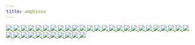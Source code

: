 ```yaml
---
title: amphissa
---
```

<link rel="stylesheet" href="https://cdn.jsdelivr.net/npm/justifiedGallery@3.8.1/dist/css/justifiedGallery.css" />
<link rel="stylesheet" href="https://cdn.jsdelivr.net/npm/lightgallery@2.7.0/css/lightgallery.css" />
<link rel="stylesheet" href="https://cdn.jsdelivr.net/npm/lightgallery@2.7.0/css/lg-thumbnail.css" />
<link rel="stylesheet" href="https://cdn.jsdelivr.net/npm/lightgallery@2.7.1/css/lg-zoom.css">
<link rel="stylesheet" href="../../style/lg-image.css">


<div id="lg-image">
  <a href="amphissa/Caffa.jpg"
    data-slide-name="Caffa"
    data-sub-html="<div class='lightGallery-captions'>
      <h4>Caffa ⚪卡法 ⚫黑海城邦热那亚的贸易殖民地之一</h4>
      <p>.img by <a href='https://www.flickr.com/photos/alexxx-malev/' target='_blank' rel='noopener'>Alexxx Malev</a> on <a href='https://www.flickr.com/photos/alexxx-malev/9425207482/' target='_blank' rel='noopener'>Flickr</a> / <a href='https://creativecommons.org/licenses/by-sa/2.0/' target='_blank' rel='noopener'>cc by-sa 2.0</a></p>
    </div>">
    <img src="amphissa/Caffa.jpg" />
  </a>
  <a href="amphissa/Bacchus_and_Ariadne.jpg"
    data-slide-name="Bacchus_and_Ariadne"
    data-sub-html="<div class='lightGallery-captions'>
      <h4>巴库斯与阿里阿德涅 ⚪凯尔特语glas是形容山间湖泊的颜色 涵盖从棕绿直到蓝色 ⚫在这里 围巾是朱砂 长袍是群青或雄黄 海是铜绿</h4>
      <p>Bacchus and Ariadne(1520–1523) - Tiziano Vecelli</p>
    </div>">
    <img src="amphissa/Bacchus_and_Ariadne.jpg" />
  </a>
  <a href="amphissa/Egyptian_Shabtis_&_Amulets.jpg"
    data-slide-name="Egyptian_Shabtis_&_Amulets"
    data-sub-html="<div class='lightGallery-captions'>
      <h4>shabtis & amulets ⚪沙布提 ⚫一种丧葬雕像 用以充当死者的仆从或佣人 代答命令 代劳在下界的农事等 ⚫可以是木雕,石雕,彩陶等 铭文通常含亡灵书第六章的内容 ⚫阿诺德·范·杰内普将与死亡有关的过渡仪式分为三个时段 包括抬尸一类的分离仪式,守灵一类的边缘仪式,吃斋一类的聚集仪式 ⚫按教会说法 死去圣徒的精神渗透了其衣物,骸骨,头发等遗物 而圣物具有治病,授产,赐福等能力</h4>
      <p>.img by <a href='https://www.flickr.com/photos/101561334@N08/' target='_blank' rel='noopener'>Gary Todd</a> on <a href='https://www.flickr.com/photos/101561334@N08/36608253515/' target='_blank' rel='noopener'>Flickr</a> / <a href='https://creativecommons.org/publicdomain/zero/1.0/' target='_blank' rel='noopener'>cc 0</a></p>
    </div>">
    <img src="amphissa/Egyptian_Shabtis_&_Amulets.jpg" />
  </a>
  <a href="amphissa/women_saints.jpg"
    data-slide-name="women_saints"
    data-sub-html="<div class='lightGallery-captions'>
      <h4>修道院圣徒画 ⚪Mary Magdalene ⚫抹大拉的马利亚和罐子 装着涂过耶稣的脚的油膏 ⚪St Catherine ⚫亚历山大的圣凯瑟琳和损坏的磔轮,斩首她的剑 ⚪St Scholastica ⚫圣斯科拉斯蒂卡和圣本笃准则,她化身的鸽子 ⚪St Margaret ⚫安条克的圣玛格丽特和逃脱的吞食她的龙 ⚪St Barbara ⚫圣芭芭拉和将她幽禁的塔</h4>
      <p>at Arbroath Abbey, .img by <a href='https://www.flickr.com/photos/pelegrino/' target='_blank' rel='noopener'>Nick Thompson</a> on <a href='https://www.flickr.com/photos/pelegrino/831620494/' target='_blank' rel='noopener'>flickr</a> / <a href='https://creativecommons.org/licenses/by-nc/2.0/' target='_blank' rel='noopener'>cc by-nc 2.0</a></p>
    </div>">
    <img src="amphissa/women_saints.jpg" />
  </a>
  <a href="amphissa/Infantas_Isabella_Clara_Eugenia_and_Catalina_Micaela.jpg"
    data-slide-name="Infantas_Isabella_Clara_Eugenia_and_Catalina_Micaela"
    data-sub-html="<div class='lightGallery-captions'>
      <h4>宫廷肖像画 ⚫十六世纪的西班牙 皇室的孩童通常被描绘成微型的成人 ⚫这里的裙摆的褶边 是成年女性的服饰的特征</h4>
      <p>Infantas Isabella Clara Eugenia and Catalina Micaela(1570) - Sofonisba Anguissola</p>
    </div>">
    <img src="amphissa/Infantas_Isabella_Clara_Eugenia_and_Catalina_Micaela.jpg" />
  </a>
  <a href="amphissa/Melon_and_Fruit_Bowl_with_Figs.jpg"
    data-slide-name="Melon_and_Fruit_Bowl_with_Figs"
    data-sub-html="<div class='lightGallery-captions'>
      <h4>无花果 ⚫申命纪(Deuteronomy)8:8提及的七种果实之一 其余的是小麦,大麦,葡萄,无花果,橄榄,椰枣或蜂蜜 ⚫虚构作品阿达拉里称其是眼泪和长眠之树</h4>
      <p>Melon and Fruit Bowl with Figs(1880-1882) - Gustave Caillebotte</p>
    </div>">
    <img src="amphissa/Melon_and_Fruit_Bowl_with_Figs.jpg" />
  </a>
  <a href="amphissa/Young_Woman_Playing_a_Guitar.jpg"
    data-slide-name="Young_Woman_Playing_a_Guitar"
    data-sub-html="<div class='lightGallery-captions'>
      <h4>baroque guitar ⚪巴洛克吉他 ⚫一种弦乐 取代了文艺复兴时期的鲁特琴 ⚫可以装饰象牙,乌木,龟甲,珍珠母等 ⚫音孔由多层卷纸制作 ⚫这里的人物穿戴着一件貂皮镶边的黄夹克,一件象牙色的缎面连衣裙,一条珍珠项链</h4>
      <p>Young Woman Playing a Guitar(1672) - Johannes Vermeer</p>
    </div>">
    <img src="amphissa/Young_Woman_Playing_a_Guitar.jpg" />
  </a>
  <a href="amphissa/Egyptian_calcite_Canopic_jars.jpg"
    data-slide-name="Egyptian_calcite_Canopic_jars"
    data-sub-html="<div class='lightGallery-captions'>
      <h4>calcite Canopic jar ⚪卡诺卜罐 ⚫发掘于尼罗河三角洲的卡诺普斯 ⚪该地名来自希腊人的传说 是迈锡尼国王阿伽门农(Agamemnon)的弟弟梅内劳斯(Menelaus)的航海家 斯巴达军队远征特洛伊时的船长 早期的埃及学者误以为他在死后以这些罐子的形式被崇拜着 就使用了这个称呼 ⚪Canopus ⚪也是冬季星空或南天星空一颗一等星的名字 拉丁化为船底座α ⚫到第十八王朝后期 坛盖所刻模样和保存的器官分别是 狼首(胃),隼头(肠),狒狒首(肺),人首(肝)</h4>
      <p>.img by <a href='https://www.flickr.com/photos/101561334@N08/' target='_blank' rel='noopener'>Gary Todd</a> on <a href='https://www.flickr.com/photos/101561334@N08/35772374954' target='_blank' rel='noopener'>flickr</a> / <a href='https://creativecommons.org/publicdomain/zero/1.0/' target='_blank' rel='noopener'>pdm</a></p>
    </div>">
    <img src="amphissa/Egyptian_calcite_Canopic_jars.jpg" />
  </a>
  <a href="amphissa/the_Piacenza_Liver.jpg"
    data-slide-name="the_Piacenza_Liver"
    data-sub-html="<div class='lightGallery-captions'>
      <h4>the Piacenza Liver ⚪青铜羊肝 ⚫肝脏被古巴比伦人认为是血液的来源 在尼尼微的巴尼拔图书馆里记载有十多个与其相关的术语 ⚪狩猎或牺牲动物 取出其肠,肝进行占卜 也称为脏卜 ⚫在北方国家 鹅卵石迷宫被认为是结肠的模型 这类旋径既是朝向下界的 代表了回归大地母胎的受庇护的渴望 也朝向天空 也就是向着神的深渊坠落 ⚫在第三本先知书以西结书21:26里 尼布甲尼撒(Nebuchadnezzar II)在岔路前摇箭,求问舞偶(teraphim),察看肝卜 ⚪teraphim(特拉芬) ⚪希伯来语单词 仅以复数形式出现在旧约圣经(Tanakh) 但可以指称单数对象 ⚫是占卜器物,戏剧木偶,小型家神像 ⚫作占卜时通常32个一组 类似于西洋棋来布置 不能单独使用 需查看移动中的棋像的相对关系 其三十二轨也是祭司的舞步步径</h4>
      <p>.img by <a href='https://www.flickr.com/photos/bramhall/' target='_blank' rel='noopener'>David Bramhall</a> on <a href='https://www.flickr.com/photos/bramhall/18906923560' target='_blank' rel='noopener'>flickr</a> / <a href='https://creativecommons.org/licenses/by-nc-nd/2.0/' target='_blank' rel='noopener'>cc by-nc-nd 2.0</a></p>
    </div>">
    <img src="amphissa/the_Piacenza_Liver.jpg" />
  </a>
  <a href="amphissa/the_Siren_of_Canosa.jpg"
    data-slide-name="the_Siren_of_Canosa"
    data-sub-html="<div class='lightGallery-captions'>
      <h4>the Siren of Canosa ⚪塞壬 ⚫卡诺萨的塞壬小雕像具有一些渡神(psychopomp)的特征 可用于葬礼 ⚪siren的词源存在争议 一个古希腊底语的起源里 被认为和seira(绳子)和eiro(系)有关 英语中可指一种制造噪音的装置 ⚫拜占庭的史蒂芬努斯记述到 克里特西北海岸的阿普特拉(Aptera)城的歌赛上 塞壬在输给了缪斯(Muse)们后 白化并掉入无羽海 形成了卢凯(Leukai)岛 在今天是苏达(Souda)岛和利昂(Leon)岛 ⚪aptera和leukai意思就是没有羽毛和白色的事物 ⚫它们会演奏各种乐器 通常是竖琴,里拉琴(lyre) ⚫亚撒纳修斯·基彻(Athanasius Kircher)认为在诺亚方舟上一定要为它们建造隔间</h4>
      <p>.img by <a href='https://www.flickr.com/photos/zaqarbal/' target='_blank' rel='noopener'>Luis García</a> on <a href='https://www.flickr.com/photos/zaqarbal/2388945210' target='_blank' rel='noopener'>flickr</a> / <a href='https://creativecommons.org/licenses/by-sa/2.0/' target='_blank' rel='noopener'>cc by-sa 2.0</a></p>
    </div>">
    <img src="amphissa/the_Siren_of_Canosa.jpg" />
  </a>
  <a href="amphissa/Lady_on_a_Balcony,_Capri.jpg"
    data-slide-name="Lady_on_a_Balcony,_Capri"
    data-sub-html="<div class='lightGallery-captions'>
      <h4>Capri ⚪卡普里 ⚪是岛名和小镇名 ⚫夏季到访的游客很多 尤其是一日游的 ⚪以当地命名的卡普里裤 可以通称任何长到脚踝以上的裤子 ⚫与半岛上的索伦托(Sorrento)小镇相望 后者以小陶瓷,蕾丝织品,镶嵌木具闻名 引进有橙子,柠檬种植</h4>
      <p>Lady on a Balcony, Capri(1889) - John William Waterhouse</p>
    </div>">
    <img src="amphissa/Lady_on_a_Balcony,_Capri.jpg" />
  </a>
  <a href="amphissa/Way_of_Salvation,_Church_Militant_and_Triumphant.jpg"
    data-slide-name="Way_of_Salvation,_Church_Militant_and_Triumphant"
    data-sub-html="<div class='lightGallery-captions'>
      <h4>nominalism ⚪唯名论 ⚪源于拉丁语nomen(name) 约翰·斯图尔特·米尔在某篇论文里总结其含义 除非具名 否则一般事物并不存在 ⚫一般否认存在共相(以实例化事物) 它仅是文学概念 或者否认存在抽象事物(从时空上) ⚫代表人物有奥卡姆(Ockham) 画中他戴着一顶黄色的小瓜帽 ⚫与之分歧的 最早可追溯到柏拉图式的实在论(realismus) ⚪这个词词源自晚期拉丁语realis(真实) ⚫其中一些重要概念可能是 人是从不可接触的完全中抽象出不全的副本 来制作实例</h4>
      <p>Way of Salvation, Church Militant and Triumphant(1365-1367) - Andrea di Bonaiuto</p>
    </div>">
    <img src="amphissa/Way_of_Salvation,_Church_Militant_and_Triumphant.jpg" />
  </a>
  <a href="amphissa/Portrait_of_a_Young_Girl.jpg"
    data-slide-name="Portrait_of_a_Young_Girl"
    data-sub-html="<div class='lightGallery-captions'>
      <h4>portrait ⚪肖像 ⚫4:3是标准的肖像比例 ⚪landscape ⚫指一块空地 古英语中的同源术语是landscaef,landskipe 但在17世纪初由荷兰语landschap英语化而来 属绘画,艺术品相关的术语 ⚫伊曼纽尔·列维纳斯(Emmanuel Levinas)的伦理概念的重要部分之一是关于另一方的接近 他在存在对于他人里写到 <span class='und1'>并没有普遍的道德法则</span> <span class='und1'>只是在他人处于脆弱状态</span> <span class='und1'>一种责任感被唤起了</span> <span class='und1'>而这种回应受面孔胁迫</span> <span class='und1'>并作为道德基础</span> ⚫他使用本体论(ontology)指代<span class='und2'>元自然论</span>(metaphysics) ⚪这个词词源是拉丁语meta(自 根源)和physics(自然讲) 后者原指一个归因于亚里士多德的语料库 由罗马时代的校成员保存 在西罗马覆灭后 这些著作幸存于东罗马 并被纳入早期伊斯兰哲学 西欧在中世纪时由两者恢复了亚里士多德学派 一直到文艺复兴时期 这些追随者也被称为回廊学派 得名于原址上的建筑和讲授风格 ⚪构成本体论 ⚫捆束理论认为一个对象不过是它构成的属性 如一个普通的苹果可以被描述成一捆红,圆,甜等 ⚪关系本体论 ⚫注点理论认为 对象是无结构的点 作为该理论的一种 类别唯名论认为 属性是事物的类别 实例化一个属性仅是成为相应类的成员 因此属性不是拥有该属性的事物的构成</h4>
      <p>Portrait of a Young Girl - Konstantin Yegorovich Makovsky</p>
    </div>">
    <img src="amphissa/Portrait_of_a_Young_Girl.jpg" />
  </a>
  <a href="amphissa/Aegina.jpg"
    data-slide-name="Aegina"
    data-sub-html="<div class='lightGallery-captions'>
      <h4>Aegina ⚪爱琴娜 ⚫19世纪末 医生尼古拉斯·佩洛格鲁(Nikolaos Peroglou)在爱琴娜岛引入了开心果的系统栽培 干旱气候,火山土壤 使得农产品的质量优于数个国外品种 到20世纪末 部分品牌通过了原产地保护认证(pdo) ⚫根据梅尼普斯(Menippus)的故事 当年第欧根尼在去该岛的途中被海盗捕获 并在克里特岛作为奴隶卖给了哥林多人</h4>
      <p>.img by <a href='https://www.flickr.com/photos/spirosk/' target='_blank' rel='noopener'>SpirosK photography</a> on <a href='https://www.flickr.com/photos/spirosk/4826452346/' target='_blank' rel='noopener'>flickr</a> / <a href='https://creativecommons.org/licenses/by-nc-nd/2.0/' target='_blank' rel='noopener'>cc by-nc-nd 2.0</a></p>
    </div>">
    <img src="amphissa/Aegina.jpg" />
  </a>
  <a href="amphissa/Sinop.jpg"
    data-slide-name="Sinop"
    data-sub-html="<div class='lightGallery-captions'>
      <h4>Sinop ⚪锡诺普 ⚫在古代 是安纳托利亚西海岸的移民城市米利都(Miletus)的一个殖民地 可能出产一款宝石蓝或橙黄的丝质长罩衫 铸币上起初是海龟 后被陆龟取代 ⚪名字来源于一种叫做sinopia的暗红棕色的天然岩土颜料 这种颜料在卡帕多西亚(Cappadocia)开采 供应古代世界 其红色来自赤铁矿 据说宗主城市也产一种玫瑰色的赭石 ⚫意大利画家和作家塞尼诺·塞尼尼(Cennino Cennini)在他的绘画手册写到 这种颜料 具有轻薄和干燥的特点 碾磨越细 粉化效果越好 非常适合用于镶板,镶隔板,墙面 用于湿壁画,壁画</h4>
      <p>.img <a href='https://www.flickr.com/photos/donbrr/' target='_blank' rel='noopener'>Don Barrett</a> on <a href='https://www.flickr.com/photos/donbrr/3553112683/' target='_blank' rel='noopener'>flickr</a> / <a href='https://creativecommons.org/licenses/by-nc-nd/2.0/' target='_blank' rel='noopener'>cc by-nc-nd 2.0</a></p>
    </div>">
    <img src="amphissa/Sinop.jpg" />
  </a>
  <a href="amphissa/Diogenes.jpg"
    data-slide-name="Diogenes"
    data-sub-html="<div class='lightGallery-captions'>
      <h4>犬儒学派的创始人之一 ⚫考古学上发现了许多污损的硬币 被认为是第欧根尼父子俩故意使其贬值 直到无法作法定货币使用 在他的银行家父亲希切西奥(Hicesias)担任铸币官员的这段时间 市面上还有很多假币流通 这出金融丑闻最终以他被逐出出生地锡诺普(Sinope)收场 连带失去了公民身份和所有财产 ⚫据说他是去德尔菲寻求建议 被告知他应破坏货币 事后 第欧根尼认为先知的意思其实是 他应抹黑政治的货币 而不是实际的硬币 ⚫遭驱逐后 他移居雅典 以挑战既定习俗和价值观作为自己的人生目标 他因居住在属于泰坦神塞贝莱(Cybele)神庙的陶坛里,在白天提灯,在市场上吃东西,在阿卡德米(Academy)学园上课时吃食等行为而著名 ⚫有一些记载是关于他生活在哥林多的克兰姆(Craneum)竞技场附近时 菲利普(Philip II)要来视察的报道使全城一片混乱 一个人在擦亮他的手臂 另一个在抡石块 第三个在补墙 第四个在加固墙垛 每个人都在以某种方式使自己有用 第欧根尼无所事事 当然也没人想过要给他一份差事 但被眼前的景象触动 第欧根尼收起了他的哲学家斗篷 开始大力地把他住的大桶滚上滚下 一位熟人问询并得到了这番解释 <span class='und1'>我不想被认为是如此繁忙的人群中唯一的闲人</span> <span class='und1'>我像其他人一样</span> <span class='und1'>我滚着我的大桶</span> ⚫据说他因生吃章鱼而病死</h4>
      <p>Diogenes(1882) - John William Waterhouse</p>
    </div>">
    <img src="amphissa/Diogenes.jpg" />
  </a>
  <a href="amphissa/byzantine_clothing.jpg"
    data-slide-name="byzantine_clothing"
    data-sub-html="<div class='lightGallery-captions'>
      <h4>Byzantine clothing ⚪道袍 ⚫在君士坦丁(Constantinus I)主持下 首届普世公会在拜占庭(Byzantine)小镇召开 全体主教签署了具有强制性的尼西亚(Nicae)教条 拒绝签署或者谴责阿里乌的人员被认为受皇帝驱逐 他下令焚毁该教派文献宴席(Thalia)及其副本 其中的规则 有时被称为异构教条 指文件不包含相同实体或相似实体的词的事实 ⚪BIBLE本指许多小书集成的书 现大写来区别于一切世俗书卷 其正典包含旧约39卷 希波(Hippo)公会及后续纳入的新约27卷</h4>
      <p>.img by <a href='https://www.flickr.com/photos/127226743@N02/' target='_blank' rel='noopener'>Dimitris Kamaras</a> on <a href='https://www.flickr.com/photos/127226743@N02/46197866412/' target='_blank' rel='noopener'>flickr</a> / <a href='https://creativecommons.org/licenses/by/2.0/' target='_blank' rel='noopener'>cc by 2.0</a></p>
    </div>">
    <img src="amphissa/byzantine_clothing.jpg" />
  </a>
  <a href="amphissa/mosaic_niche_from_Baiae_with_a_garden_scene_04.jpg"
    data-slide-name="mosaic_niche_from_Baiae_with_a_garden_scene_04"
    data-sub-html="<div class='lightGallery-captions'>
      <h4>mosaic niche from Baiae ⚪马赛克壁槽 ⚫古玛(Cumae)城属下的海滨古镇和疗养地拜雅 起初也许是作为半岛的港口开发 ⚫地理志5.4.6中描述了<span class='und1'>从古玛到拜雅</span> <span class='und1'>难闻的气味</span> <span class='und1'>因其到处是硫磺,火和热水</span> ⚫有着最古老的温泉建筑群 如今位于水下 在阿芙罗狄蒂的索桑德拉(Sosandra)浴场的地窖里发现了许多希腊雕塑的石膏模型 说明该地区有着量产艺术仿制品的作坊 ⚫罗马名流克洛迪亚·梅泰利(Clodia Metelli)在一场道德审判中被谴责 <span class='und1'>在拥挤的度假村拜雅</span> <span class='und1'>沉迷于海滩派对和长饮</span></h4>
      <p>.img by <a href='https://www.flickr.com/photos/carolemage/' target='_blank' rel='noopener'>Carole Raddato</a> on <a href='https://www.flickr.com/photos/carolemage/16635488033/' target='_blank' rel='noopener'>flickr</a> / <a href='https://creativecommons.org/licenses/by-sa/2.0/' target='_blank' rel='noopener'>cc by-sa 2.0</a></p>
    </div>">
    <img src="amphissa/mosaic_niche_from_Baiae_with_a_garden_scene_04.jpg" />
  </a>
  <a href="amphissa/Tulips_and_Statuettes.jpg"
    data-slide-name="Tulips_and_Statuettes"
    data-sub-html="<div class='lightGallery-captions'>
      <h4>tulip ⚪郁金香 ⚫被其信徒缩写和代表加尔文教义 ⚪total depravity(全然堕落) ⚪total inability(全然无能) ⚫人无法得救 救恩归于耶和华 ⚪unconditional selection(无条件拣选) ⚫在一切或事情发生前挑选 而不是之后 ⚪limited atonement(有限赎罪) ⚫基督的死偿还了罪孽 但只为上帝的选民 不为所有人 ⚪irresistible grace(不可抗恩典) ⚫神恩无法拒绝 除此别无所求 神意无法违背 ⚪perseverence of the saints(圣徒的坚守) ⚫被上帝区别于他人的圣徒 将存信仰至最后</h4>
      <p>Tulips and Statuettes(1919) - Edouard Vuillard</p>
    </div>">
    <img src="amphissa/Tulips_and_Statuettes.jpg" />
  </a>
  <a href="amphissa/folio_from_a_Shahnama.jpg"
    data-slide-name="folio_from_a_Shahnama"
    data-sub-html="<div class='lightGallery-captions'>
      <h4>folio from a Shahnama ⚪开页 ⚫费多西书写的波斯长史诗沙南(Shahnameh)的抄本 其中有对琐罗亚斯德教起止的追溯 开本现散布在私人和公共收藏中 ⚫希尔万沙(Shirvanshah)宫的诗人卡加尼对此写到<span class='und2'>烛火撑起夜的帷幔</span> <span class='und2'>小径婆娑</span> <span class='und2'>映照灰色花园</span> ⚫其他的朝臣,宫廷艺人可能有火技魔术师,驯犬小丑 ⚫传闻伪典翡翠碑记载的 <span class='und1'>上即下</span><span class='und1'>下即上</span> 首次出现在六至八世纪间的阿拉伯文献中 十二世纪时被西班牙神职译成拉丁语 之后由艾萨克·牛顿私下研究炼金术时转译为英语 这些手稿仅存几张残页 据说在一场火灾事故中连带其他的资料付之一炬 因为他养的小狐狸犬代门(Diamond)打翻了蜡烛</h4>
      <p>.img on <a href='https://www.metmuseum.org/art/collection/search/447300' target='_blank' rel='noopener'>metmuseum</a> / <a href='https://creativecommons.org/publicdomain/zero/1.0/' target='_blank' rel='noopener'>cc 0</a></p>
    </div>">
    <img src="amphissa/folio_from_a_Shahnama.jpg" />
  </a>
  <a href="amphissa/The_Death_of_King_Arthur.jpg"
    data-slide-name="The_Death_of_King_Arthur"
    data-sub-html="<div class='lightGallery-captions'>
      <h4>亚瑟王之死 ⚫伪地方纪事不列颠史记载 将领亚瑟陷于卡姆兰战场 同莫德雷德决斗 双双丧生 在后来对其添枝加叶的不列颠诸王史里 他作为亚瑟王 被女巫们带到阿瓦隆(Avalon)岛疗养 由姐姐摩根(Morgan)医治 画幅中她头戴黑头巾 ⚫另外 王都凯尔利昂(Caerleon)会举办竞技赛 亚瑟王则遵循封建道德 赠与骑士们城市,城堡,教会职位等财产 而纹章同时是是身份地位的符号,控制或拥有的标记,装饰 ⚪最早的拼写Morgen可能源自古威尔士或古不列吞词 意思是海生的 在古爱尔兰语里的同源词是Muirgen 据说是携带着一条水獭的人鱼被一艘信使的兽皮小圆舟发现 在约定的一年后 她上岸并受洗了这个基督化的名字 有相对较新的说法是 某个亚瑟王原型候选人的姊妹叫作Maithgen 也与另一个圣徒故事中的某个德鲁伊先知同名 ⚫诸多派生散文和诗歌中 据说乘舟同行的还有她的导师梅林的冤家 湖妖公主尼姆(Nimue)和女猎人薇薇安(Niviane) 据说她还是数学家 教授另外八姊妹天文知识 治理着自给自足的阿瓦隆岛 ⚪即威尔士语中 苹果之岛 ⚫在十四世纪末的中古英语诗歌骑士小说高文(Gawain)与绿骑士里 摩根勒菲(Morgan le Fay)设下圈套 在卡美洛(Camelot)宫廷的圣诞夜 令大姐安娜·摩高斯(Anna Morgause)之子高文接受绿骑士挑战 将其斩首 次年冬天 高文前往绿教堂赴受斧之约 途中接受了绿腰带 折返时将其带回</h4>
      <p>The Death of King Arthur(1860) - James Archer</p>
    </div>">
    <img src="amphissa/The_Death_of_King_Arthur.jpg" />
  </a>
  <a href="amphissa/the_Lewis_chessmen.jpg"
    data-slide-name="the_Lewis_chessmen"
    data-sub-html="<div class='lightGallery-captions'>
      <h4>the Lewis chessmen ⚪刘易斯岛棋子 ⚫由海象牙和一些鲸牙雕刻成</h4>
      <p>.img by <a href='https://www.flickr.com/photos/allan_harris/' target='_blank' rel='noopener'>Allan Harris</a> on <a href='https://www.flickr.com/photos/allan_harris/4554721705/' target='_blank' rel='noopener'>flickr</a> / <a href='https://creativecommons.org/licenses/by-nd/2.0/' target='_blank' rel='noopener'>cc by-nd 2.0</a></p>
    </div>">
    <img src="amphissa/the_Lewis_chessmen.jpg" />
  </a>
  <a href="amphissa/shellac.jpg"
    data-slide-name="shellac"
    data-sub-html="<div class='lightGallery-captions'>
      <h4>mould of the bust of Madame du Barry by Augustin Pajou ⚫半身像模具 使用灰泥和虫胶制成 ⚪shellac(虫胶) ⚪罗曼语和希腊语除外的大多数欧洲语言都挪用该英语词 或德语词 仿译于法语词 薄板中的胶 ⚫一种胶蚧雌虫分泌的树脂 从树上刮下后装入帆布袜筒 火烤 渗出液化的虫胶 滤掉树皮屑和虫子 再凝成纽扣状保存 ⚫受树液和采集季节影响 呈铂色,石榴石等暖色 未脱蜡时的液体呈乳白色 ⚫使用前先粉碎 溶解于酒精时 保质期通常为一年 冷藏时可延长 其涂层有良好的耐久,硬度,密封性,光泽 可作家具清漆 ⚫克里斯·伍兹的蜡和虫胶的性质和处理(The nature and treatment of wax and shellac seals)讨论了蜂蜡混合虫胶作密封蜡等配方 可代替柑橘类水果在清洁时洗掉的蜡质 赋予光泽 延长保质期 ⚫作药用釉料时 作赋形剂 由于其酸性 涂层药物可抗胃酸 并定时肠溶 作食品釉料时 作抛光剂,着色剂 ⚫作烟火的低温燃剂时 产生纯净的蓝,绿</h4>
      <p>.img by <a href='https://commons.wikimedia.org/wiki/User:Coyau' target='_blank' rel='noopener'>Coyau</a> on <a href='https://commons.wikimedia.org/wiki/File:S%C3%A8vres_-_Magot_-_Pajou,_buste_de_Madame_du_Barry_03.jpg' target='_blank' rel='noopener'>wikicommons</a> / <a href='https://creativecommons.org/licenses/by-sa/3.0/' target='_blank' rel='noopener'>cc by-sa 3.0</a></p>
    </div>">
    <img src="amphissa/shellac.jpg" />
  </a>
  <a href="amphissa/The_Babylonian_Marriage_Market.jpg"
    data-slide-name="The_Babylonian_Marriage_Market"
    data-sub-html="<div class='lightGallery-captions'>
      <h4>巴比伦婚姻市场 ⚫中世纪到文艺复兴 法规限制了特定织物,饮食物,奢侈品的获得者 以防任何人伪装成贵族 那些停滞的中产上层则与女继承人结婚 或者咨询婚姻经纪人 来规划,重塑家族历史 这些大家族内 没有以利于氏族方式结婚的女儿通常被送入女修道院 ⚫直到英王与阿拉贡的凯瑟琳离婚并脱离罗马天主教廷 解散并售出其寺院 迎娶安妮·博林 之后 她们中的部分会去到宫廷 成为伊丽莎白(Elizabeth I)和贵族间优雅的线和缓冲带 受她应予婚姻 ⚫该时代的戏剧发端于中世纪奇迹剧和在修道院庭院演出的圣经故事</h4>
      <p>The Babylonian Marriage Market(1875) - Edwin Long</p>
    </div>">
    <img src="amphissa/The_Babylonian_Marriage_Market.jpg" />
  </a>
  <a href="amphissa/northern_signs_of_the_zodiac_and_constellations.jpg"
    data-slide-name="northern_signs_of_the_zodiac_and_constellations"
    data-sub-html="<div class='lightGallery-captions'>
      <h4>北天星象 ⚫密特拉教由于几乎没有书面说明而需从考古证据重建 某位学者辩称这位波斯太阳神是主持岁差的人格化 被献祭的动物 对应着太阳(春分点)移出小犬座(Canis Minor),长蛇座(Hydra),乌鸦座(Corvus),天蝎宫(Scorpius),金牛宫(Taurus)</h4>
      <p>.img by <a href='https://www.flickr.com/photos/britishlibrary/' target='_blank' rel='noopener'>British Library</a> on <a href='https://www.flickr.com/photos/britishlibrary/11226153094/' target='_blank' rel='noopener'>flickr</a> / <a href='https://creativecommons.org/publicdomain/mark/1.0/' target='_blank' rel='noopener'>pdm</a></p>
    </div>">
    <img src="amphissa/northern_signs_of_the_zodiac_and_constellations.jpg" />
  </a>
  <a href="amphissa/Death_of_Orpheus.jpg"
    data-slide-name="Death_of_Orpheus"
    data-sub-html="<div class='lightGallery-captions'>
      <h4>奥菲斯之死 ⚫在欧里庇得斯的戏剧巴克斯(The Bacchae)里 色雷斯人,神话诗人奥菲斯死于一队对其感到厌烦的梅纳德 ⚫秘宗奥菲斯教所记述的神统 虽与编年史家赫西俄德的神谱是相似的系谱学作品 但有着截然不同的释义和编排 该教教义中奉冥后普西芬妮(Persephone)和狄俄尼索斯为主神 并有着一尊仁慈与光明的太古初神二元一体的法涅斯(Phanes) 后者等同于新柏拉图式秘宗密特拉教的密特拉斯(Mithras) 它们在古典晚期与早期基督教 在传教上是彼此竞逐的关系 ⚫这些异教神祇身上那些薄若蝉翼的遮掩物也称做玻璃衣裳</h4>
      <p>Death of Orpheus(1866) - Emile Levy</p>
    </div>">
    <img src="amphissa/Death_of_Orpheus.jpg" />
  </a>
  <a href="amphissa/Market_Gate_of_Miletus.jpg"
    data-slide-name="Market_Gate_of_Miletus"
    data-sub-html="<div class='lightGallery-captions'>
      <h4>market gate of Miletus ⚪市场大门 ⚫据说在圣艾琳(Irene)岛<span class='und2'>硫冬</span>后 入侵了克里特岛(Caphtor)的迈锡尼人被多利安人赶到海岸和丘陵地带阿提卡 阿提卡人在海上贸易和归乡途间 习得了西亚技艺 重新发掘了故乡漫山遍野的物产 ⚫在这座伊甸 葡萄酒,橄榄油盛满了陶土罐 花岗岩落成庙宇和雕像 银矿浇铸为雅典钱币广为流通 于是色雷斯(Thrace)神祇狄俄尼索斯飘洋过海 ⚪雅典哲学和历史学家色诺芬挪用了古伊朗语par-dēz 围绕,墙或砖块 意为围墙内的花园或场所 作为旧约中伊甸园的译文 通常用高墙封闭 以提供阴影和保护 相比帐篷 提供了更固久的庇护所 特别是在干旱气候 早期希伯来人用这个词表示果园 ⚫据说某东海岸城市欲引进酒神崇拜 受到了德尔菲女先知的邀请 去返圣城底比斯(Thebes) 卡德莫斯(Cadmus)之女伊诺(Ino)的亲族将随行而归 组建舞蹈团 ⚫她们也被认为是梅纳德(maenad) 与萨梯(satyr)同为侍从 前者常被绘在用来给葡萄酒兑水的双柄广口陶罐上 ⚫故事的诸多版本的相似场景之一是 妇女逃向山上 在某一版本中 她们被持剑的牧师追赶 ⚫沃尔特·弗里德里希·奥托在狄俄尼索斯 神话和崇拜(Dionysus: Myth and Cult)中写到 <span class='und1'>她们所执的酒神杖滴下蜂蜜</span></h4>
      <p>.img by <a href='https://www.flickr.com/photos/183298784@N08/' target='_blank' rel='noopener'>Joachim Beens</a> on <a href='https://www.flickr.com/photos/183298784@N08/49392218337' target='_blank' rel='noopener'>flickr</a> / <a href='https://creativecommons.org/licenses/by-nc-nd/2.0/' target='_blank' rel='noopener'>cc by-nc-nd 2.0</a></p>
    </div>">
    <img src="amphissa/Market_Gate_of_Miletus.jpg" />
  </a>
  <a href="amphissa/hekateion.jpg"
    data-slide-name="hekateion"
    data-sub-html="<div class='lightGallery-captions'>
      <h4>hekateion ⚪赫卡特小祈愿柱 ⚫在泰坦神三相夜神赫卡特(Hekate)的肩部位置 环绕着美惠三女神</h4>
      <p>.img by <a href='https://commons.wikimedia.org/wiki/User:Bibi_Saint-Pol' target='_blank' rel='noopener'>Bibi Saint-Pol</a> on <a href='https://commons.wikipedia.org/wiki/File:Hekate_Kharites_Glyptothek_Munich_60.jpg' target='_blank' rel='noopener'>wikicommons</a> / <a href='https://creativecommons.org/publicdomain/zero/1.0/' target='_blank' rel='noopener'>cc 0</a></p>
    </div>">
    <img src="amphissa/hekateion.jpg" />
  </a>
  <a href="amphissa/The_Ionian_Dance.jpg"
    data-slide-name="The_Ionian_Dance"
    data-sub-html="<div class='lightGallery-captions'>
      <h4>一种社交性质的地方舞蹈 ⚫舞蹈的名称通常来自所在地区,伴奏歌词,舞者位置,双手所持,使用的物品 各地区的编舞,风格均不同 圆形是最常见的队形 ⚫在宗教,战争,戏剧,宴会,婚礼,游行时 或者一年中的重要时刻 演排舞蹈 使人们聚集 ⚫除阿提卡的凯瑟拉(Kythera) 标志是维纳斯 有着腓尼基人社区 以外的六个主岛和许多小岛并称洛里安(Ionian)群岛 ⚫其中 西海岸的最大的岛屿 山峦起伏的凯法罗尼亚(Cephalonia)盛产赞特岛(Zante)葡萄干和低酸度的橄榄油 ⚫在伯罗奔尼撒 科西拉(Kerkyra)是哥林多的子城 岛名源于由线形文字B音节拼写的 来自科西拉的人 是一个大陆性岛屿 动物群与对岸相似 岛上有火烈鸟,水獭,野猪</h4>
      <p>The Ionian Dance(1895) - Edward John Poynter</p>
    </div>">
    <img src="amphissa/The_Ionian_Dance.jpg" />
  </a>
  <a href="amphissa/Ophelia.jpg"
    data-slide-name="Ophelia"
    data-sub-html="<div class='lightGallery-captions'>
      <h4>该描写来自剧本第4幕第5节 ⚫这里的奥菲莉亚在一场疯狂而奇怪的表演中 她在大厅背诵鲜花和草药 同时将它们放在王室夫妇脚下 ⚫在第十二夜中 奥利维亚说她的肤色<span class='und1'>根深蒂固</span> <span class='und1'>风雨不浸</span></h4>
      <p>Ophelia(1890) - Henrietta Rae</p>
    </div>">
    <img src="amphissa/Ophelia.jpg" />
  </a>
  <a href="amphissa/Judgement_of_Paris.jpg"
    data-slide-name="Judgement_of_Paris"
    data-sub-html="<div class='lightGallery-captions'>
      <h4>画中的乐者吹奏着奥罗斯管(aulos) ⚪Paris(帕里斯)的词源与法国城市巴黎无关 后者源于一个高卢人部落 ⚫在特洛伊战争的神话基础里 没有受到邀请的埃里斯(Eris)往宴会里扔了一个刻有献予最美丽者的金苹果 宙斯不想得罪赫拉,雅典娜,阿芙罗狄蒂(Afrodite)中的任意二人 于是委任帕里斯 在春季的伊达(Ida)山上 沐浴后的女神们接近放牧的帕里斯 并试图贿赂他 他最终选择了阿芙罗狄蒂 也就选择了海伦</h4>
      <p>Judgement of Paris(1892) - Henryk Hektor Siemiradzki</p>
    </div>">
    <img src="amphissa/Judgement_of_Paris.jpg" />
  </a>
  <a href="amphissa/Inanna_and_Dumuzi.jpg"
    data-slide-name="Inanna_and_Dumuzi"
    data-sub-html="<div class='lightGallery-captions'>
      <h4>伊南娜和杜姆兹 ⚫在苏美尔版的伊南娜下冥界中 她穿过了七道门 交出了所穿戴的青金石手杖,染眉膏和吊坠珠子,青金石项链,胸饰,头巾和假发,帕拉装,金戒指 ⚫死者被描述为 <span class='und1'>失去了光,尘埃是他们的饭食,泥土是他们的滋养品,他们身披羽毛生活在黑暗之中</span></h4>
      <p>.img by <a href='https://www.flickr.com/photos/melissagira/' target='_blank' rel='noopener'>Melissa Gira</a> on <a href='https://www.flickr.com/photos/melissagira/387732577/' target='_blank' rel='noopener'>flickr</a> / <a href='https://creativecommons.org/licenses/by-nc-nd/2.0/' target='_blank' rel='noopener'>cc by-nc-nd 2.0</a></p>
    </div>">
    <img src="amphissa/Inanna_and_Dumuzi.jpg" />
  </a>
  <a href="amphissa/statuette_of_a_Sumerian_female_worshiper.jpg"
    data-slide-name="statuette_of_a_Sumerian_female_worshiper"
    data-sub-html="<div class='lightGallery-captions'>
      <h4>statuette of a Sumerian female worshiper ⚪苏美尔女信徒雕像 ⚫希腊巫术草纸(Greek Magical Papyri)中有许多关于小雕像的记述 涉及了墓地,圣所,水域 其中关于世俗,魔性,兽性的内容 通常是受埃及宗教影响 ⚫作为护身符时 它们通常是各类巫术规则的缩写形式 原本见于汇编的各莎草纸籍 文体囊括食谱,处方,仪式,司法,祈祷文等 ⚫另外的一些雕像有 古埃及风格的孔雀石鸟雕,玄武岩使节小雕像,闪长岩还愿像,希腊志(Description of Greece)记载的尼俄伯之女苍白(Chloris)雕像,磷光石黏土雕像,古亚马孙的陶质无腿青蛙雕像,裸身的阿卡德双面神伊什塔尔(Ishtar)小雕像,安息日的12只麻雀泥像,施塔尔德洞穴的象牙狮人雕像,破浪神像 ⚫著有最古老炼金术书籍手工艺(Cheirokmeta)的佐西莫斯把孟菲斯(Memphis)祭司用来烧制巫术小雕像的烤炉写成了炼金炉 在辛塞勒斯保存的一个片段中 他写到 <span class='und1'>太阳</span> <span class='und1'>是火之花</span> ⚫斯德哥尔摩草纸(Stockholm papyrus)涉及纺织品,宝石染色,纯化珍珠及仿制金银 ⚫莱顿草纸(Leyden papyrus)中 A到U涉及古埃及律法 VWX涉及冶金 其中称炼成白银的白色石为小作业 炼成黄金的红色石为大作业 ⚫被发现于木乃伊包裹中的米兰草纸(Milan papyrus)可能是波斯迪普斯的诗歌手稿 其中部分语录的原媒介可能是铭文,碑文 主题涉及饮酒,宫廷,宝石,鸟类占卜 ⚫哈里斯纸莎草(Harris papyurus)提及了30余种面包和蛋糕 ⚫一篇天与地火的火神努斯卡(Nuska)的祈祷词写到 <span class='und1'>有人塑造我的形象</span> <span class='und1'>伪造我的容颜</span> <span class='und1'>窒息我生命</span> <span class='und1'>毁坏我发肤</span> <span class='und1'>撕裂我衣裳</span> <span class='und1'>伤残我双足</span> <span class='und1'>求神多保佑</span> <span class='und1'>解除此妖术</span> ⚫埃伯斯纸草建议混合蜂蜜,草药,薰香 抹在鼻周来治疗感冒</h4>
      <p>.img by <a href='https://commons.wikimedia.org/wiki/User:Neuroforever' target='_blank' rel='noopener'>Osama Shukir Muhammed Amin</a> on <a href='https://commons.wikimedia.org/wiki/File:Statuette_of_a_Sumerian_female_worshiper_from_Diyala_Region_or_Ur,_Iraq.jpg' target='_blank' rel='noopener'>wikicommons</a> / <a href='https://creativecommons.org/licenses/by-sa/4.0/' target='_blank' rel='noopener'>cc by-sa 4.0</a></p>
    </div>">
    <img src="amphissa/statuette_of_a_Sumerian_female_worshiper.jpg" />
  </a>
  <a href="amphissa/small_grayware_pitcher.jpg"
    data-slide-name="small_grayware_pitcher"
    data-sub-html="<div class='lightGallery-captions'>
      <h4>tooth ⚪齿 ⚫一种在许多脊椎动物的颚或嘴里的坚硬的钙化结构 并不是骨头 而是由密度,硬度不同的牙本质,牙釉质等组织组成 ⚫草食动物有许多臼齿用于咀嚼和磨碎植物 食肉动物有犬齿来杀死猎物并撕碎肉 ⚪门牙也可以称前臼齿或前磨牙 但在牙科中同犬齿属于前牙 ⚫安装前牙义体可以改进某些词的发音</h4>
      <p>.img by <a href='https://www.flickr.com/photos/smilla4/' target='_blank' rel='noopener'>smilla4</a> on <a href='https://www.flickr.com/photos/smilla4/16378201709/' target='_blank' rel='noopener'>flickr</a> / <a href='https://creativecommons.org/licenses/by-nc/2.0/' target='_blank' rel='noopener'>cc by-nc 2.0</a></p>
    </div>">
    <img src="amphissa/small_grayware_pitcher.jpg" />
  </a>
  <a href="amphissa/Bruce_Gholson_Two_Fossil_Fish_Walnut_Brown.jpg"
    data-slide-name="Bruce_Gholson_Two_Fossil_Fish_Walnut_Brown"
    data-sub-html="<div class='lightGallery-captions'>
      <h4>瓷釉画 ⚫标准人骨可分为颅骨,躯干骨,四肢骨三部分 其中手27块,脚26块,32颗牙齿,8块脑颅骨,14块面颅骨 ⚫理查德·欧文假设 <span class='und1'>脊椎动物的骨骼可以理解为一系列理想单元</span> <span class='und1'>后者在不同的脊椎动物中高度特化</span> <span class='und1'>根据这种观点</span> <span class='und1'>颅骨源于几个特化单元的融合</span> <span class='und1'>四肢则仅仅是改良后的单元拱形区</span></h4>
      <p>Two Fossil Fish Walnut Brown Bruce Gholson - Bruce Gholson, .img by <a href='https://www.flickr.com/photos/bulldogpottery/' target='_blank' rel='noopener'>Samantha Henneke</a> on <a href='https://www.flickr.com/photos/bulldogpottery/6243824734' target='_blank' rel='noopener'>flickr</a> / <a href='https://creativecommons.org/licenses/by-nd/2.0/' target='_blank' rel='noopener'>cc by-nd 2.0</a></p>
    </div>">
    <img src="amphissa/Bruce_Gholson_Two_Fossil_Fish_Walnut_Brown.jpg" />
  </a>
  <a href="amphissa/firewood.jpg"
    data-slide-name="firewood"
    data-sub-html="<div class='lightGallery-captions'>
      <h4>firewood ⚪粗陶雕塑 ⚫将从酸沼泽挖出的泥炭木整齐切片 可用作缓慢燃烧的热源 烟气可赋予泥土风味 ⚫根据1980版第四纪古生态学(Quaternary Palaeoecology) 泥炭可揭示一个时间段上的植物群落等 ⚫屠夫协会在中世纪时是权威组织 当时的料理大量使用肉蔬 加斯·德拉比涅的诗篇涉及到一些罗曼菜谱 提到在一次宴会上使用了 <span class='und1'>六只胖鹌鹑和一打云雀</span> ⚫液态烟熏剂 包括由木材干馏成的木醋液等 应用于食品工业 来浸泡或涂喷食品表面 ⚫据普林尼说在今埃塞俄比亚 或据红衣主教圣杰罗姆说在今利比亚 腌渍蝗虫和烟熏蟋蟀是当地春季唯独的食物 迁移型蝗虫据说是寡食或者部分是多食的 ⚪昆虫界的术语寡食征 指只吃特定或极少几种食物 多食征则指进食多种不同科的植物 但再无其他</h4>
      <p>.img by <a href='https://www.flickr.com/photos/daviddgilbaugh/' target='_blank' rel='noopener'>David D. Gilbaugh</a> on <a href='https://www.flickr.com/photos/daviddgilbaugh/3558705710/' target='_blank' rel='noopener'>flickr</a> / <a href='https://creativecommons.org/licenses/by-nc-nd/2.0/' target='_blank' rel='noopener'>cc by-nc-nd 2.0</a></p>
    </div>">
    <img src="amphissa/firewood.jpg" />
  </a>
</div>

<script src="https://cdn.jsdelivr.net/npm/jquery@3.6.0/dist/jquery.js"></script>
<script src="https://cdn.jsdelivr.net/npm/justifiedGallery@3.8.1/dist/js/jquery.justifiedGallery.js"></script>
<script src="https://cdn.jsdelivr.net/npm/lightgallery@2.7.0/lightgallery.umd.js"></script>
<script src="https://cdn.jsdelivr.net/npm/lightgallery@2.7.0/plugins/thumbnail/lg-thumbnail.umd.js"></script>
<script src="https://cdn.jsdelivr.net/npm/lightgallery@2.7.1/plugins/zoom/lg-zoom.umd.js"></script>
<script src="https://cdn.jsdelivr.net/npm/lightgallery@2.7.1/plugins/hash/lg-hash.umd.js"></script>
<script src="../../script/lg-image.js"></script>